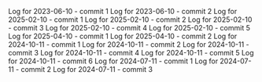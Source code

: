 Log for 2023-06-10 - commit 1
Log for 2023-06-10 - commit 2
Log for 2025-02-10 - commit 1
Log for 2025-02-10 - commit 2
Log for 2025-02-10 - commit 3
Log for 2025-02-10 - commit 4
Log for 2025-02-10 - commit 5
Log for 2025-04-10 - commit 1
Log for 2025-04-10 - commit 2
Log for 2024-10-11 - commit 1
Log for 2024-10-11 - commit 2
Log for 2024-10-11 - commit 3
Log for 2024-10-11 - commit 4
Log for 2024-10-11 - commit 5
Log for 2024-10-11 - commit 6
Log for 2024-07-11 - commit 1
Log for 2024-07-11 - commit 2
Log for 2024-07-11 - commit 3
